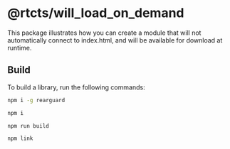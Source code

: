 # @rtcts/will_load_on_demand

This package illustrates how you can create a module that will not automatically connect to index.html, and will be available for download at runtime.

## Build

To build a library, run the following commands:

```sh
npm i -g rearguard

npm i

npm run build

npm link
```
